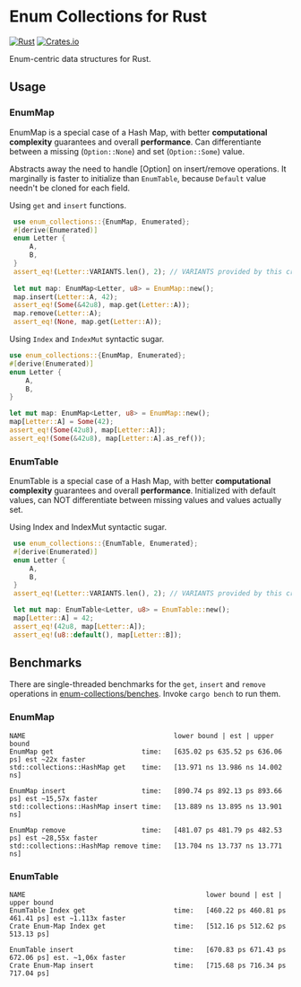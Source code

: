 # Enum Collections for Rust
[![Rust](https://github.com/Pscheidl/enum-map/actions/workflows/rust.yml/badge.svg)](https://github.com/Pscheidl/enum-map/actions/workflows/rust.yml)
[![Crates.io](https://img.shields.io/crates/v/enum-collections)](https://crates.io/crates/enum-collections)

Enum-centric data structures for Rust.

## Usage

### EnumMap

EnumMap is a special case of a Hash Map, with better **computational complexity** guarantees and overall **performance**. Can differentiante between a missing (`Option::None`)
and set (`Option::Some`) value.

Abstracts away the need to handle [Option] on insert/remove operations.
It marginally is faster to initialize than `EnumTable`, because `Default` value needn't be cloned for each field.

Using `get` and `insert` functions.

```rust
 use enum_collections::{EnumMap, Enumerated};
 #[derive(Enumerated)]
 enum Letter {
     A,
     B,
 }
 assert_eq!(Letter::VARIANTS.len(), 2); // VARIANTS provided by this crate
 
 let mut map: EnumMap<Letter, u8> = EnumMap::new();
 map.insert(Letter::A, 42);
 assert_eq!(Some(&42u8), map.get(Letter::A));
 map.remove(Letter::A);
 assert_eq!(None, map.get(Letter::A));
```

Using `Index` and `IndexMut` syntactic sugar.
 ```rust
 use enum_collections::{EnumMap, Enumerated};
 #[derive(Enumerated)]
 enum Letter {
     A,
     B,
 }

 let mut map: EnumMap<Letter, u8> = EnumMap::new();
 map[Letter::A] = Some(42);
 assert_eq!(Some(42u8), map[Letter::A]);
 assert_eq!(Some(&42u8), map[Letter::A].as_ref());
 ```

### EnumTable

EnumTable is a special case of a Hash Map, with better **computational complexity** guarantees and overall **performance**. Initialized with default values, can NOT differentiate between missing values
and values actually set.

Using Index and IndexMut syntactic sugar.

```rust
 use enum_collections::{EnumTable, Enumerated};
 #[derive(Enumerated)]
 enum Letter {
     A,
     B,
 }
 assert_eq!(Letter::VARIANTS.len(), 2); // VARIANTS provided by this crate

 let mut map: EnumTable<Letter, u8> = EnumTable::new();
 map[Letter::A] = 42;
 assert_eq!(42u8, map[Letter::A]);
 assert_eq!(u8::default(), map[Letter::B]);
```

## Benchmarks

There are single-threaded benchmarks for the `get`, `insert` and `remove` operations in [enum-collections/benches](enum-collections/benches/). Invoke `cargo bench` to run them.

### EnumMap
```
NAME                                     lower bound | est | upper bound
EnumMap get                      time:   [635.02 ps 635.52 ps 636.06 ps] est ~22x faster
std::collections::HashMap get    time:   [13.971 ns 13.986 ns 14.002 ns]

EnumMap insert                   time:   [890.74 ps 892.13 ps 893.66 ps] est ~15,57x faster
std::collections::HashMap insert time:   [13.889 ns 13.895 ns 13.901 ns]

EnumMap remove                   time:   [481.07 ps 481.79 ps 482.53 ps] est ~28,55x faster
std::collections::HashMap remove time:   [13.704 ns 13.737 ns 13.771 ns]
```

### EnumTable

```
NAME                                             lower bound | est | upper bound
EnumTable Index get                      time:   [460.22 ps 460.81 ps 461.41 ps] est ~1.113x faster
Crate Enum-Map Index get                 time:   [512.16 ps 512.62 ps 513.13 ps]

EnumTable insert                         time:   [670.83 ps 671.43 ps 672.06 ps] est. ~1,06x faster
Crate Enum-Map insert                    time:   [715.68 ps 716.34 ps 717.04 ps]
```
